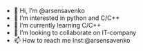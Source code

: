 - 👋 Hi, I’m @arsensavenko
- 👀 I’m interested in python and C/C++ 
- 🌱 I’m currently learning C/C++
- 💞️ I’m looking to collaborate on IT-company
- 📫 How to reach me Inst:@arsensavenko

<!---
arsensavenko/arsensavenko is a ✨ special ✨ repository because its `README.md` (this file) appears on your GitHub profile.
You can click the Preview link to take a look at your changes.
--->
